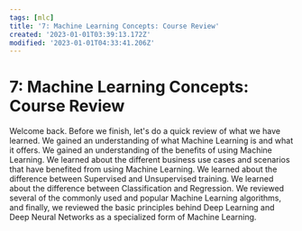 ```yaml
---
tags: [mlc]
title: '7: Machine Learning Concepts: Course Review'
created: '2023-01-01T03:39:13.172Z'
modified: '2023-01-01T04:33:41.206Z'
---
```


# 7: Machine Learning Concepts: Course Review

Welcome back. Before we finish, let's do a quick review of what we have learned. We gained an understanding of what Machine Learning is and what it offers. We gained an understanding of the benefits of using Machine Learning. We learned about the different business use cases and scenarios that have benefited from using Machine Learning. We learned about the difference between Supervised and Unsupervised training. We learned about the difference between Classification and Regression. We reviewed several of the commonly used and popular Machine Learning algorithms, and finally, we reviewed the basic principles behind Deep Learning and Deep Neural Networks as a specialized form of Machine Learning.
